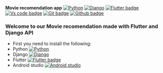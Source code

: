 **Movie recomendation app**
[![Python](https://forthebadge.com/images/badges/made-with-python.svg)](https://www.python.org/downloads/)
[![Django](https://img.shields.io/badge/Python-Django-orange)](https://www.djangoproject.com/download/)
[![Flutter badge](https://badgen.net/pub/flutter-platform/xml)](https://flutter.dev/)
[![Vs code badge](https://badgen.net/badge/icon/visualstudio?icon=visualstudio&label)](https://code.visualstudio.com/download)
[![Git badge](https://badgen.net/badge/icon/git?icon=git&label)](https://git-scm.com/downloads)
[![Github badge](https://badgen.net/badge/icon/github?icon=github&label)](https://github.com/)


### Welcome to our Movie recomendation made with Flutter and Django API 

- First you need to install the following:
-  Python [![Python](https://forthebadge.com/images/badges/made-with-python.svg)](https://www.python.org/downloads/)
-  Django [![Django](https://img.shields.io/badge/Python-Django-orange)](https://www.djangoproject.com/download/)
-  Flutter [![Flutter badge](https://badgen.net/pub/flutter-platform/xml)](https://flutter.dev/)
-  Android studio [![Android studio](https://img.shields.io/badge/Android%20studio-SDK-green)](https://developer.android.com/studio?hl=pt-br)


